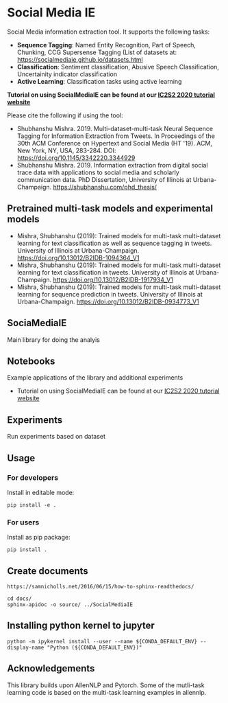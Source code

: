 # Social Media IE


Social Media information extraction tool. It supports the following tasks: 
* **Sequence Tagging**: Named Entity Recognition, Part of Speech, Chunking, CCG Supersense Tagging (List of datasets at: https://socialmediaie.github.io/datasets.html
* **Classification**: Sentiment classification, Abusive Speech Classification, Uncertainity indicator classification
* **Active Learning**: Classification tasks using active learning

**Tutorial on using SocialMediaIE can be found at our [IC2S2 2020 tutorial website](https://socialmediaie.github.io/tutorials/IC2S2_2020/)**

Please cite the following if using the tool: 

* Shubhanshu Mishra. 2019. Multi-dataset-multi-task Neural Sequence Tagging for Information Extraction from Tweets. In Proceedings of the 30th ACM Conference on Hypertext and Social Media (HT '19). ACM, New York, NY, USA, 283-284. DOI: https://doi.org/10.1145/3342220.3344929
* Shubhanshu Mishra. 2019. Information extraction from digital social trace data with applications to social media and scholarly communication data. PhD Dissertation, University of Illinois at Urbana-Champaign. https://shubhanshu.com/phd_thesis/

## Pretrained multi-task models and experimental models
* Mishra, Shubhanshu (2019): Trained models for multi-task multi-dataset learning for text classification as well as sequence tagging in tweets. University of Illinois at Urbana-Champaign. https://doi.org/10.13012/B2IDB-1094364_V1
* Mishra, Shubhanshu (2019): Trained models for multi-task multi-dataset learning for text classification in tweets. University of Illinois at Urbana-Champaign. https://doi.org/10.13012/B2IDB-1917934_V1
* Mishra, Shubhanshu (2019): Trained models for multi-task multi-dataset learning for sequence prediction in tweets. University of Illinois at Urbana-Champaign. https://doi.org/10.13012/B2IDB-0934773_V1






## SociaMediaIE

Main library for doing the analyis

## Notebooks

Example applications of the library and additional experiments
* Tutorial on using SocialMediaIE can be found at our [IC2S2 2020 tutorial website](https://socialmediaie.github.io/tutorials/IC2S2_2020/)


## Experiments

Run experiments based on dataset


## Usage

### For developers

Install in editable mode:
```
pip install -e .
```

### For users
Install as pip package:
```
pip install .
```



## Create documents

```
https://samnicholls.net/2016/06/15/how-to-sphinx-readthedocs/

cd docs/
sphinx-apidoc -o source/ ../SocialMediaIE
```



## Installing python kernel to jupyter

```
python -m ipykernel install --user --name ${CONDA_DEFAULT_ENV} --display-name "Python (${CONDA_DEFAULT_ENV})"
```


## Acknowledgements

This library builds upon AllenNLP and Pytorch. Some of the mutli-task learning code is based on the multi-task learning examples in allennlp. 
